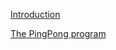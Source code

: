[Introduction](https://github.com/p-org/P/wiki/Introduction-to-P-language) 

[The PingPong program](https://github.com/p-org/P/wiki/The-PingPong-program)